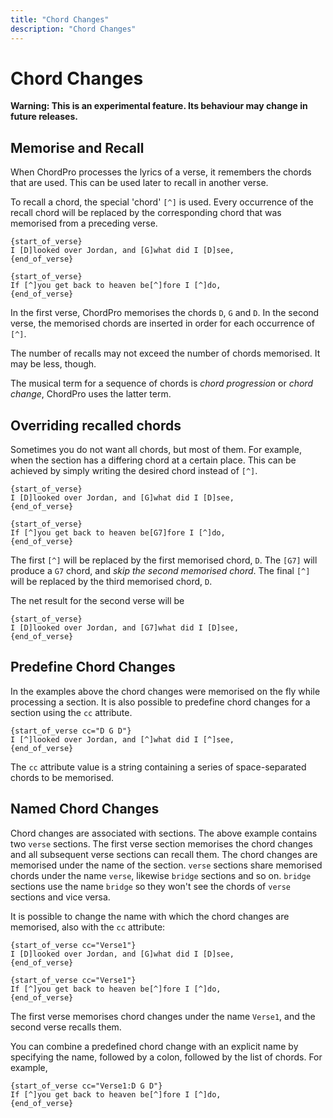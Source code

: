 ```yaml
---
title: "Chord Changes"
description: "Chord Changes"
---
```


# Chord Changes

**Warning: This is an experimental feature. Its behaviour may change
in future releases.**

## Memorise and Recall

When ChordPro processes the lyrics of a verse, it remembers the chords
that are used. This can be used later to recall in another verse.

To recall a chord, the special 'chord' `[^]` is used. Every occurrence
of the recall chord will be replaced by the corresponding chord that
was memorised from a preceding verse.

````
{start_of_verse}
I [D]looked over Jordan, and [G]what did I [D]see,
{end_of_verse}

{start_of_verse}
If [^]you get back to heaven be[^]fore I [^]do,
{end_of_verse}
````

In the first verse, ChordPro memorises the chords `D`, `G` and `D`. In the
second verse, the memorised chords are inserted in order for each
occurrence of `[^]`.

The number of recalls may not exceed the number of chords memorised.
It may be less, though.

The musical term for a sequence of chords is _chord progression_ or
_chord change_, ChordPro uses the latter term.

## Overriding recalled chords

Sometimes you do not want all chords, but most of them. For example,
when the section has a differing chord at a certain place. This can be
achieved by simply writing the desired chord instead of `[^]`.

````
{start_of_verse}
I [D]looked over Jordan, and [G]what did I [D]see,
{end_of_verse}

{start_of_verse}
If [^]you get back to heaven be[G7]fore I [^]do,
{end_of_verse}
````

The first `[^]` will be replaced by the first memorised chord, `D`.
The `[G7]` will produce a `G7` chord, and _skip the second memorised
chord_. The final `[^]` will be replaced by the third memorised chord,
`D`.

The net result for the second verse will be

````
{start_of_verse}
I [D]looked over Jordan, and [G7]what did I [D]see,
{end_of_verse}
````
## Predefine Chord Changes

In the examples above the chord changes were memorised on the fly
while processing a section. It is also possible to predefine chord
changes for a section using the `cc` attribute.

````
{start_of_verse cc="D G D"}
I [^]looked over Jordan, and [^]what did I [^]see,
{end_of_verse}
````

The `cc` attribute value is a string containing a series of
space-separated chords to be memorised.

## Named Chord Changes

Chord changes are associated with sections. The above example contains
two `verse` sections. The first verse section memorises the chord
changes and all subsequent verse sections can recall them. The chord
changes are memorised under the name of the section. `verse` sections
share memorised chords under the name `verse`, likewise `bridge`
sections and so on. `bridge` sections use the name `bridge` so they
won't see the chords of `verse` sections and vice versa.

It is possible to change the name with which the chord changes are
memorised, also with the `cc` attribute:

````
{start_of_verse cc="Verse1"}
I [D]looked over Jordan, and [G]what did I [D]see,
{end_of_verse}

{start_of_verse cc="Verse1"}
If [^]you get back to heaven be[^]fore I [^]do,
{end_of_verse}
````

The first verse memorises chord changes under the name `Verse1`, and
the second verse recalls them.

You can combine a predefined chord change with an explicit name by
specifying the name, followed by a colon, followed by the list of
chords. For example,

````
{start_of_verse cc="Verse1:D G D"}
If [^]you get back to heaven be[^]fore I [^]do,
{end_of_verse}
````

